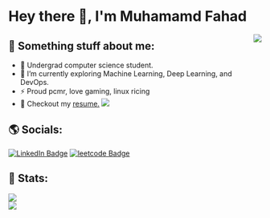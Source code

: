 # Hey there 👋, I'm Muhamamd Fahad
<img align="right" src="https://media0.giphy.com/media/v1.Y2lkPTc5MGI3NjExdTVmNmN4Ym1xNW05dHJpODhodXZsOXA0Nm05Z3ByeGZuYzVua2VtaiZlcD12MV9pbnRlcm5hbF9naWZfYnlfaWQmY3Q9Zw/zzDvEA7LAo51SHK8Mv/giphy.webp"/>

## 🌠 Something stuff about me:
- 🌱 Undergrad computer science student.
- 🔭 I’m currently exploring Machine Learning, Deep Learning, and DevOps.
- ⚡ Proud pcmr, love gaming, linux ricing
- 📕 Checkout my [resume.](https://drive.google.com/file/d/1LOwI7QgP22GFX2Y8Wo-QSL5wr1HejEvv/view?usp=drive_link)
![](https://github-readme-stats.vercel.app/api/top-langs/?username=mfahad960&theme=catppuccin_mocha&hide_border=false&count_private=true&layout=compact)

## 🌎 Socials:
<p> <a href="https://www.linkedin.com/in/muhammadfahad960/"><img src="https://img.shields.io/badge/muhammadfahad960-0077B5?style=flat&logo=LinkedIn" alt="LinkedIn Badge"></a> <a href="https://leetcode.com/mfahad960/"><img src="https://img.shields.io/badge/-@mfahad960-critical?style=flat-square&amp;labelColor=0077B5&amp;logo=leetcode&amp;link=https://leetcode.com/mfahad960/" alt="leetcode Badge"></a></p>

## 🎯 Stats:
![](https://github-readme-stats.vercel.app/api?username=mfahad960&theme=catppuccin_mocha&hide_border=false&count_private=true)<br/>
![](https://github-readme-streak-stats.herokuapp.com/?user=mfahad960&theme=catppuccin_mocha&hide_border=false)<br/>
